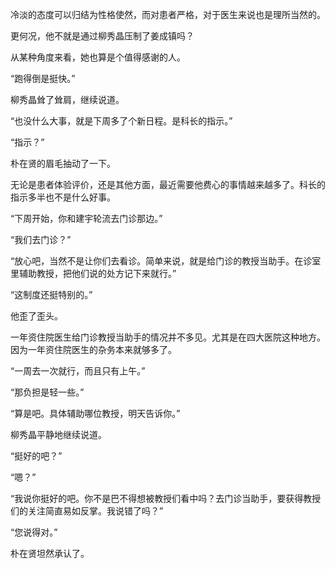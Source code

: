 冷淡的态度可以归结为性格使然，而对患者严格，对于医生来说也是理所当然的。

更何况，他不就是通过柳秀晶压制了姜成镇吗？

从某种角度来看，她也算是个值得感谢的人。

“跑得倒是挺快。”

柳秀晶耸了耸肩，继续说道。

“也没什么大事，就是下周多了个新日程。是科长的指示。”

“指示？”

朴在贤的眉毛抽动了一下。

无论是患者体验评价，还是其他方面，最近需要他费心的事情越来越多了。科长的指示多半也不是什么好事。

“下周开始，你和建宇轮流去门诊那边。”

“我们去门诊？”

“放心吧，当然不是让你们去看诊。简单来说，就是给门诊的教授当助手。在诊室里辅助教授，把他们说的处方记下来就行。”

“这制度还挺特别的。”

他歪了歪头。

一年资住院医生给门诊教授当助手的情况并不多见。尤其是在四大医院这种地方。因为一年资住院医生的杂务本来就够多了。

“一周去一次就行，而且只有上午。”

“那负担是轻一些。”

“算是吧。具体辅助哪位教授，明天告诉你。”

柳秀晶平静地继续说道。

“挺好的吧？”

“嗯？”

“我说你挺好的吧。你不是巴不得想被教授们看中吗？去门诊当助手，要获得教授们的关注简直易如反掌。我说错了吗？”

“您说得对。”

朴在贤坦然承认了。